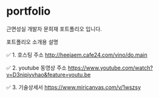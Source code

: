# portfolio
근면성실 개발자 문희재 포트폴리오 입니다.

포트폴리오 소개용 설명 
 
 ✅ 1. 호스팅 주소 http://heejaem.cafe24.com/vino/do.main
  
 ✅ 2. youtube 동영상 주소 https://www.youtube.com/watch?v=D3nipiyvhao&feature=youtu.be
 
 ✅ 3. 기술상세서 https://www.miricanvas.com/v/1wszsy
